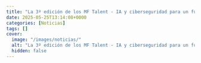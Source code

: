 ```yaml
---
title: "La 3º edición de los MF Talent - IA y ciberseguridad para un futuro sostenible basado en talento y la innovación"
date: 2025-05-25T13:14:08+0000
categories: [Noticias]
tags: []
cover:
  image: "/images/noticias/"
  alt: "La 3º edición de los MF Talent - IA y ciberseguridad para un futuro sostenible basado en talento y la innovación"
  hidden: false
---
```



